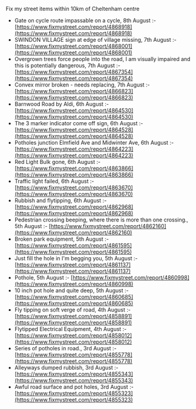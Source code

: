 Fix my street items within 10km of Cheltenham centre

<!-- fix_marker starts -->

- Gate on cycle route impassable on a cycle, 8th August :- [https://www.fixmystreet.com/report/4868918](https://www.fixmystreet.com/report/4868918)
- SWINDON VILLAGE sign at edge of village missing, 7th August :- [https://www.fixmystreet.com/report/4868001](https://www.fixmystreet.com/report/4868001)
- Overgrown trees force people into the road, I am visually impaired and this is potentially dangerous, 7th August :- [https://www.fixmystreet.com/report/4867354](https://www.fixmystreet.com/report/4867354)
- Convex mirror broken - needs replacing, 7th August :- [https://www.fixmystreet.com/report/4866823](https://www.fixmystreet.com/report/4866823)
- Barnwood Road by Aldi, 6th August :- [https://www.fixmystreet.com/report/4864530](https://www.fixmystreet.com/report/4864530)
- The 3 marker indicator come off sign, 6th August :- [https://www.fixmystreet.com/report/4864528](https://www.fixmystreet.com/report/4864528)
- Potholes junction Elmfield Ave and Midwinter Ave, 6th August :- [https://www.fixmystreet.com/report/4864223](https://www.fixmystreet.com/report/4864223)
- Red Light Bulk gone, 6th August :- [https://www.fixmystreet.com/report/4863866](https://www.fixmystreet.com/report/4863866)
- Traffic light failed, 6th August :- [https://www.fixmystreet.com/report/4863670](https://www.fixmystreet.com/report/4863670)
- Rubbish and flytipping, 6th August :- [https://www.fixmystreet.com/report/4862968](https://www.fixmystreet.com/report/4862968)
- Pedestrian crossing beeping, where there is more than one crossing., 5th August :- [https://www.fixmystreet.com/report/4862160](https://www.fixmystreet.com/report/4862160)
- Broken park equipment, 5th August :- [https://www.fixmystreet.com/report/4861595](https://www.fixmystreet.com/report/4861595)
- Just fill the hole in I'm begging you, 5th August :- [https://www.fixmystreet.com/report/4861137](https://www.fixmystreet.com/report/4861137)
- Pothole, 5th August :- [https://www.fixmystreet.com/report/4860998](https://www.fixmystreet.com/report/4860998)
- 10 inch pot hole and quite deep, 5th August :- [https://www.fixmystreet.com/report/4860685](https://www.fixmystreet.com/report/4860685)
- Fly tipping on soft verge of road, 4th August :- [https://www.fixmystreet.com/report/4858891](https://www.fixmystreet.com/report/4858891)
- Flytipped Electrical Equipment, 4th August :- [https://www.fixmystreet.com/report/4858012](https://www.fixmystreet.com/report/4858012)
- Series of potholes in road., 3rd August :- [https://www.fixmystreet.com/report/4855778](https://www.fixmystreet.com/report/4855778)
- Alleyways dumped rubbish, 3rd August :- [https://www.fixmystreet.com/report/4855343](https://www.fixmystreet.com/report/4855343)
- Awful road surface and pot holes, 3rd August :- [https://www.fixmystreet.com/report/4855323](https://www.fixmystreet.com/report/4855323)

<!-- fix_marker ends -->